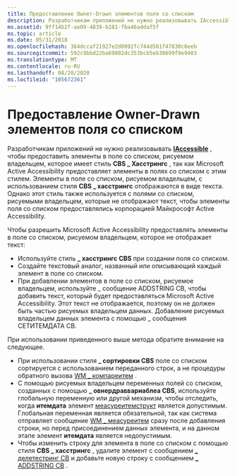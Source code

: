 ```yaml
---
title: Предоставление Owner-Drawn элементов поля со списком
description: Разработчикам приложений не нужно реализовывать IAccessible, чтобы предоставить элементы в поле со списком, рисуемом владельцем, которое имеет стиль CBS \_ хасстрингс, так как Microsoft Active Accessibility предоставляет элементы в полях со списком с этим стилем.
ms.assetid: 9ff14b2f-ae09-4839-b281-fba46addaf5f
ms.topic: article
ms.date: 05/31/2018
ms.openlocfilehash: 364dccaf21927e2d0092fc744d501f47830c6eeb
ms.sourcegitcommit: 592c9bbd22ba69802dc353bcb5eb30699f9e9403
ms.translationtype: MT
ms.contentlocale: ru-RU
ms.lasthandoff: 08/20/2020
ms.locfileid: "105672361"
---
```

# <a name="exposing-owner-drawn-combo-box-items"></a>Предоставление Owner-Drawn элементов поля со списком

Разработчикам приложений не нужно реализовывать [**IAccessible**](/windows/desktop/api/oleacc/nn-oleacc-iaccessible) , чтобы предоставить элементы в поле со списком, рисуемом владельцем, которое имеет стиль **CBS \_ Хасстрингс** , так как Microsoft Active Accessibility предоставляет элементы в полях со списком с этим стилем. Элементы в поле со списком, рисуемом владельцем, с использованием стиля **CBS \_ хасстрингс** отображаются в виде текста. Однако этот стиль также используется с полями со списком, рисуемыми владельцем, которые не отображают текст, чтобы элементы поля со списком предоставлялись корпорацией Майкрософт Active Accessibility.

Чтобы разрешить Microsoft Active Accessibility предоставлять элементы в поле со списком, рисуемом владельцем, которое не отображает текст:

-   Используйте стиль **\_ хасстрингс CBS** при создании поля со списком.
-   Создайте текстовый аналог, названный или описывающий каждый элемент в поле со списком.
-   При добавлении элементов в поле со списком, рисуемое владельцем, используйте \_ сообщение ADDSTRING CB, чтобы добавить текст, который будет предоставляться Microsoft Active Accessibility. Этот текст не отображается, поэтому он не должен быть частью рисуемых владельцем данных. Добавление рисуемых владельцем данных элемента с помощью \_ сообщения СЕТИТЕМДАТА CB.

При использовании приведенного выше метода обратите внимание на следующее.

-   При использовании стиля **\_ сортировки CBS** поле со списком сортируется с использованием переданного строк, а не процедуры обратного вызова [WM \_ компареитем](../controls/wm-compareitem.md) .
-   С помощью рисуемых владельцем переменных полей со списком, созданных с помощью **\_ овнердраввариаблеа CBS**, используйте глобальную переменную или другой механизм, чтобы отследить, когда **итемдата** элемент [меасуреитемструкт](/windows/win32/api/winuser/ns-winuser-measureitemstruct) является допустимым. Глобальная переменная является обязательной, так как система отправляет сообщение [WM \_ меасуреитем](../controls/wm-measureitem.md) сразу после добавления строки, но перед присоединением данных элемента, и на данном этапе элемент **итемдата** является недопустимым.
-   Чтобы изменить строку для элемента в поле со списком с помощью стиля **CBS \_ хасстрингс** , удалите элемент с сообщением [ \_ делетестринг CB](../controls/cb-deletestring.md) и добавьте новую строку с сообщением [ \_ ADDSTRING CB](../controls/cb-addstring.md) .

 

 